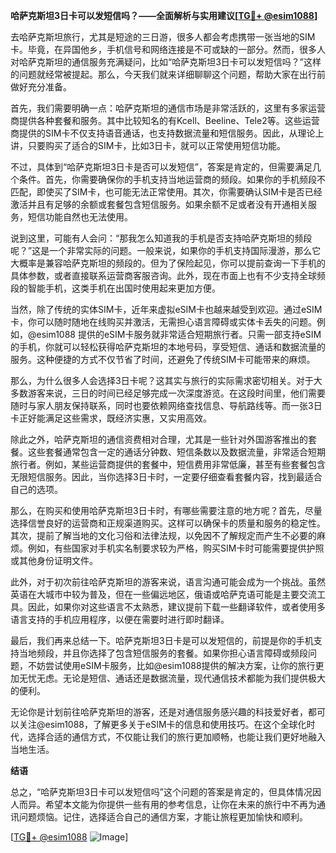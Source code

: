 **哈萨克斯坦3日卡可以发短信吗？——全面解析与实用建议[[TG💪+ @esim1088](https://t.me/s/esim1088)]**

去哈萨克斯坦旅行，尤其是短途的三日游，很多人都会考虑携带一张当地的SIM卡。毕竟，在异国他乡，手机信号和网络连接是不可或缺的一部分。然而，很多人对哈萨克斯坦的通信服务充满疑问，比如“哈萨克斯坦3日卡可以发短信吗？”这样的问题就经常被提起。那么，今天我们就来详细聊聊这个问题，帮助大家在出行前做好充分准备。

首先，我们需要明确一点：哈萨克斯坦的通信市场是非常活跃的，这里有多家运营商提供各种套餐和服务。其中比较知名的有Kcell、Beeline、Tele2等。这些运营商提供的SIM卡不仅支持语音通话，也支持数据流量和短信服务。因此，从理论上讲，只要购买了适合的SIM卡，比如3日卡，就可以正常使用短信功能。

不过，具体到“哈萨克斯坦3日卡是否可以发短信”，答案是肯定的，但需要满足几个条件。首先，你需要确保你的手机支持当地运营商的频段。如果你的手机频段不匹配，即使买了SIM卡，也可能无法正常使用。其次，你需要确认SIM卡是否已经激活并且有足够的余额或套餐包含短信服务。如果余额不足或者没有开通相关服务，短信功能自然也无法使用。

说到这里，可能有人会问：“那我怎么知道我的手机是否支持哈萨克斯坦的频段呢？”这是一个非常实际的问题。一般来说，如果你的手机支持国际漫游，那么它大概率是兼容哈萨克斯坦的频段的。但为了保险起见，你可以提前查询一下手机的具体参数，或者直接联系运营商客服咨询。此外，现在市面上也有不少支持全球频段的智能手机，这类手机在出国时使用起来更加方便。

当然，除了传统的实体SIM卡，近年来虚拟eSIM卡也越来越受到欢迎。通过eSIM卡，你可以随时随地在线购买并激活，无需担心语言障碍或实体卡丢失的问题。例如，@esim1088 提供的eSIM卡服务就非常适合短期旅行者。只需一部支持eSIM的手机，你就可以轻松获得哈萨克斯坦的本地号码，享受短信、通话和数据流量的服务。这种便捷的方式不仅节省了时间，还避免了传统SIM卡可能带来的麻烦。

那么，为什么很多人会选择3日卡呢？这其实与旅行的实际需求密切相关。对于大多数游客来说，三日的时间已经足够完成一次深度游览。在这段时间里，他们需要随时与家人朋友保持联系，同时也要依赖网络查找信息、导航路线等。而一张3日卡正好能满足这些需求，既经济实惠，又实用高效。

除此之外，哈萨克斯坦的通信资费相对合理，尤其是一些针对外国游客推出的套餐。这些套餐通常包含一定的通话分钟数、短信条数以及数据流量，非常适合短期旅行者。例如，某些运营商提供的套餐中，短信费用非常低廉，甚至有些套餐包含无限短信服务。因此，当你选择3日卡时，一定要仔细查看套餐内容，找到最适合自己的选项。

那么，在购买和使用哈萨克斯坦3日卡时，有哪些需要注意的地方呢？首先，尽量选择信誉良好的运营商和正规渠道购买。这样可以确保卡的质量和服务的稳定性。其次，提前了解当地的文化习俗和法律法规，以免因不了解规定而产生不必要的麻烦。例如，有些国家对手机实名制要求较为严格，购买SIM卡时可能需要提供护照或其他身份证明文件。

此外，对于初次前往哈萨克斯坦的游客来说，语言沟通可能会成为一个挑战。虽然英语在大城市中较为普及，但在一些偏远地区，俄语或哈萨克语可能是主要交流工具。因此，如果你对这些语言不太熟悉，建议提前下载一些翻译软件，或者使用多语言支持的手机应用程序，以便在需要时进行即时翻译。

最后，我们再来总结一下。哈萨克斯坦3日卡是可以发短信的，前提是你的手机支持当地频段，并且你选择了包含短信服务的套餐。如果你担心语言障碍或频段问题，不妨尝试使用eSIM卡服务，比如@esim1088提供的解决方案，让你的旅行更加无忧无虑。无论是短信、通话还是数据流量，现代通信技术都能为我们提供极大的便利。

无论你是计划前往哈萨克斯坦的游客，还是对通信服务感兴趣的科技爱好者，都可以关注@esim1088，了解更多关于eSIM卡的信息和使用技巧。在这个全球化时代，选择合适的通信方式，不仅能让我们的旅行更加顺畅，也能让我们更好地融入当地生活。

**结语**

总之，“哈萨克斯坦3日卡可以发短信吗”这个问题的答案是肯定的，但具体情况因人而异。希望本文能为你提供一些有用的参考信息，让你在未来的旅行中不再为通讯问题烦恼。记住，选择适合自己的通信方案，才能让旅程更加愉快和顺利。

[[TG💪+ @esim1088](https://t.me/s/esim1088) ![Image](https://i.postimg.cc/4NQfJmqS/Snipaste-2025-05-13-00-14-12.png)]